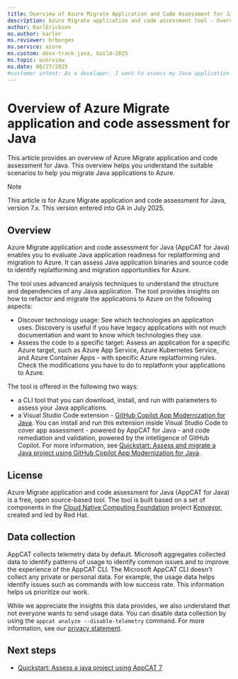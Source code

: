 ```yaml
---
title: Overview of Azure Migrate Application and Code Assessment for Java
description: Azure Migrate application and code assessment tool - Overview.
author: KarlErickson
ms.author: karler
ms.reviewer: brborges
ms.service: azure
ms.custom: devx-track-java, build-2025
ms.topic: overview
ms.date: 06/27/2025
#customer intent: As a developer, I want to assess my Java application so that I can understand its readiness for migration to Azure.
---
```


# Overview of Azure Migrate application and code assessment for Java

This article provides an overview of Azure Migrate application and code assessment for Java. This overview helps you understand the suitable scenarios to help you migrate Java applications to Azure.

> [!NOTE]
> This article is for Azure Migrate application and code assessment for Java, version 7.x. This version entered into GA in July 2025.

## Overview

Azure Migrate application and code assessment for Java (AppCAT for Java) enables you to evaluate Java application readiness for replatforming and migration to Azure. It can assess Java application binaries and source code to identify replatforming and migration opportunities for Azure.

The tool uses advanced analysis techniques to understand the structure and dependencies of any Java application. The tool provides insights on how to refactor and migrate the applications to Azure on the following aspects:

- Discover technology usage: See which technologies an application uses. Discovery is useful if you have legacy applications with not much documentation and want to know which technologies they use.
- Assess the code to a specific target: Assess an application for a specific Azure target, such as Azure App Service, Azure Kubernetes Service, and Azure Container Apps - with specific Azure replatforming rules. Check the modifications you have to do to replatform your applications to Azure.

The tool is offered in the following two ways:

- a CLI tool that you can download, install, and run with parameters to assess your Java applications.
- a Visual Studio Code extension - [GitHub Copilot App Modernization for Java](https://marketplace.visualstudio.com/items?itemName=vscjava.migrate-java-to-azure). You can install and run this extension inside Visual Studio Code to cover app assessment - powered by AppCAT for Java - and code remediation and validation, powered by the intelligence of GitHub Copilot. For more information, see [Quickstart: Assess and migrate a Java project using GitHub Copilot App Modernization for Java](/azure/developer/java/migration/migrate-github-copilot-app-modernization-for-java-quickstart-assess-migrate).

## License

Azure Migrate application and code assessment for Java (AppCAT for Java) is a free, open source-based tool. The tool is built based on a set of components in the [Cloud Native Computing Foundation](https://www.cncf.io/) project [Konveyor](https://github.com/konveyor), created and led by Red Hat.

## Data collection

AppCAT collects telemetry data by default. Microsoft aggregates collected data to identify patterns of usage to identify common issues and to improve the experience of the AppCAT CLI. The Microsoft AppCAT CLI doesn't collect any private or personal data. For example, the usage data helps identify issues such as commands with low success rate. This information helps us prioritize our work.

While we appreciate the insights this data provides, we also understand that not everyone wants to send usage data. You can disable data collection by using the `appcat analyze --disable-telemetry` command. For more information, see our [privacy statement](https://www.microsoft.com/privacy/privacystatement).

## Next steps

- [Quickstart: Assess a java project using AppCAT 7](appcat-7-quickstart.md)
